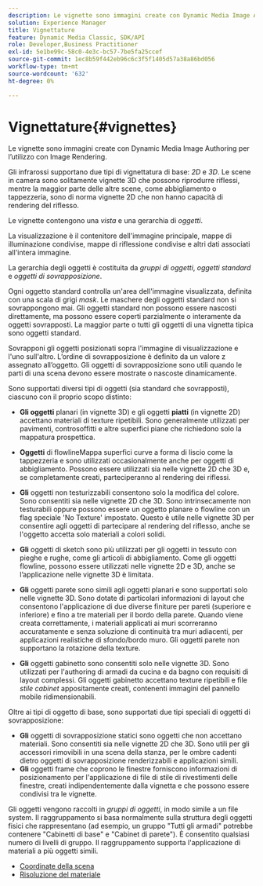 ```yaml
---
description: Le vignette sono immagini create con Dynamic Media Image Authoring per l’utilizzo con Image Rendering.
solution: Experience Manager
title: Vignettature
feature: Dynamic Media Classic, SDK/API
role: Developer,Business Practitioner
exl-id: 5e1be99c-58c0-4e3c-bc57-7be5fa25ccef
source-git-commit: 1ec8b59f442eb96c6c3f5f1405d57a38a86bd056
workflow-type: tm+mt
source-wordcount: '632'
ht-degree: 0%

---
```


# Vignettature{#vignettes}

Le vignette sono immagini create con Dynamic Media Image Authoring per l’utilizzo con Image Rendering.

Gli infrarossi supportano due tipi di vignettatura di base: *2D* e *3D*. Le scene in camera sono solitamente vignette 3D che possono riprodurre riflessi, mentre la maggior parte delle altre scene, come abbigliamento o tappezzeria, sono di norma vignette 2D che non hanno capacità di rendering del riflesso.

Le vignette contengono una *vista* e una gerarchia di *oggetti*.

La visualizzazione è il contenitore dell&#39;immagine principale, mappe di illuminazione condivise, mappe di riflessione condivise e altri dati associati all&#39;intera immagine.

La gerarchia degli oggetti è costituita da *gruppi di oggetti*, *oggetti standard* e *oggetti di sovrapposizione*.

Ogni oggetto standard controlla un&#39;area dell&#39;immagine visualizzata, definita con una scala di grigi *mask*. Le maschere degli oggetti standard non si sovrappongono mai. Gli oggetti standard non possono essere nascosti direttamente, ma possono essere coperti parzialmente o interamente da oggetti sovrapposti. La maggior parte o tutti gli oggetti di una vignetta tipica sono oggetti standard.

Sovrapponi gli oggetti posizionati sopra l&#39;immagine di visualizzazione e l&#39;uno sull&#39;altro. L’ordine di sovrapposizione è definito da un valore z assegnato all’oggetto. Gli oggetti di sovrapposizione sono utili quando le parti di una scena devono essere mostrate o nascoste dinamicamente.

Sono supportati diversi tipi di oggetti (sia standard che sovrapposti), ciascuno con il proprio scopo distinto:

* **Gli oggetti**  planari (in vignette 3D) e gli oggetti  **piatti**  (in vignette 2D) accettano materiali di texture ripetibili. Sono generalmente utilizzati per pavimenti, controsoffitti e altre superfici piane che richiedono solo la mappatura prospettica.

* **Oggetti** di flowlineMappa superfici curve a forma di liscio come la tappezzeria e sono utilizzati occasionalmente anche per oggetti di abbigliamento. Possono essere utilizzati sia nelle vignette 2D che 3D e, se completamente creati, parteciperanno al rendering dei riflessi.
* **Gli** oggetti non testurizzabili consentono solo la modifica del colore. Sono consentiti sia nelle vignette 2D che 3D. Sono intrinsecamente non testurabili oppure possono essere un oggetto planare o flowline con un flag speciale &#39;No Texture&#39; impostato. Questo è utile nelle vignette 3D per consentire agli oggetti di partecipare al rendering del riflesso, anche se l&#39;oggetto accetta solo materiali a colori solidi.
* **Gli** oggetti di sketch sono più utilizzati per gli oggetti in tessuto con pieghe e rughe, come gli articoli di abbigliamento. Come gli oggetti flowline, possono essere utilizzati nelle vignette 2D e 3D, anche se l’applicazione nelle vignette 3D è limitata.
* **Gli** oggetti parete sono simili agli oggetti planari e sono supportati solo nelle vignette 3D. Sono dotate di particolari informazioni di layout che consentono l&#39;applicazione di due diverse finiture per pareti (superiore e inferiore) e fino a tre materiali per il bordo della parete. Quando viene creata correttamente, i materiali applicati ai muri scorreranno accuratamente e senza soluzione di continuità tra muri adiacenti, per applicazioni realistiche di sfondo/bordo muro. Gli oggetti parete non supportano la rotazione della texture.
* **Gli** oggetti gabinetto sono consentiti solo nelle vignette 3D. Sono utilizzati per l&#39;authoring di armadi da cucina e da bagno con requisiti di layout complessi. Gli oggetti gabinetto accettano texture ripetibili e file *stile cabinet* appositamente creati, contenenti immagini del pannello mobile ridimensionabili.

Oltre ai tipi di oggetto di base, sono supportati due tipi speciali di oggetti di sovrapposizione:

* **Gli** oggetti di sovrapposizione statici sono oggetti che non accettano materiali. Sono consentiti sia nelle vignette 2D che 3D. Sono utili per gli accessori rimovibili in una scena della stanza, per le ombre cadenti dietro oggetti di sovrapposizione renderizzabili e applicazioni simili.
* **Gli** oggetti frame che coprono le finestre forniscono informazioni di posizionamento per l&#39;applicazione di file di stile di rivestimenti delle finestre, creati indipendentemente dalla vignetta e che possono essere condivisi tra le vignette.

Gli oggetti vengono raccolti in *gruppi di oggetti*, in modo simile a un file system. Il raggruppamento si basa normalmente sulla struttura degli oggetti fisici che rappresentano (ad esempio, un gruppo &quot;Tutti gli armadi&quot; potrebbe contenere &quot;Cabinetti di base&quot; e &quot;Cabinet di parete&quot;). È consentito qualsiasi numero di livelli di gruppo. Il raggruppamento supporta l&#39;applicazione di materiali a più oggetti simili.

* [Coordinate della scena](c-ir-scene-coordinates.md)
* [Risoluzione del materiale](c-ir-material-resolution.md)
